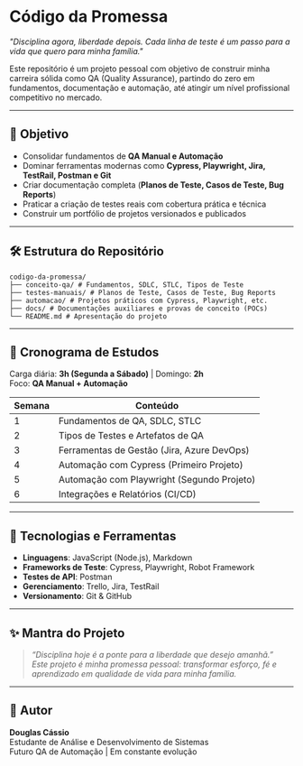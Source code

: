 # Código da Promessa
*"Disciplina agora, liberdade depois. Cada linha de teste é um passo para a vida que quero para minha família."*

Este repositório é um projeto pessoal com objetivo de construir minha carreira sólida como QA (Quality Assurance), partindo do zero em fundamentos, documentação e automação, até atingir um nível profissional competitivo no mercado.

---

## 🎯 Objetivo
- Consolidar fundamentos de **QA Manual e Automação**
- Dominar ferramentas modernas como **Cypress, Playwright, Jira, TestRail, Postman e Git**
- Criar documentação completa (**Planos de Teste, Casos de Teste, Bug Reports**)
- Praticar a criação de testes reais com cobertura prática e técnica
- Construir um portfólio de projetos versionados e publicados

---

## 🛠 **Estrutura do Repositório**

```plaintext
codigo-da-promessa/
├── conceito-qa/ # Fundamentos, SDLC, STLC, Tipos de Teste
├── testes-manuais/ # Planos de Teste, Casos de Teste, Bug Reports
├── automacao/ # Projetos práticos com Cypress, Playwright, etc.
├── docs/ # Documentações auxiliares e provas de conceito (POCs)
└── README.md # Apresentação do projeto
```
---

## 📅 Cronograma de Estudos
Carga diária: **3h (Segunda a Sábado)** | Domingo: **2h**  
Foco: **QA Manual + Automação**

| Semana | Conteúdo |
|--------|----------|
| 1      | Fundamentos de QA, SDLC, STLC |
| 2      | Tipos de Testes e Artefatos de QA |
| 3      | Ferramentas de Gestão (Jira, Azure DevOps) |
| 4      | Automação com Cypress (Primeiro Projeto) |
| 5      | Automação com Playwright (Segundo Projeto) |
| 6      | Integrações e Relatórios (CI/CD) |

---

## 🚀 Tecnologias e Ferramentas

- **Linguagens**: JavaScript (Node.js), Markdown
- **Frameworks de Teste**: Cypress, Playwright, Robot Framework
- **Testes de API**: Postman
- **Gerenciamento**: Trello, Jira, TestRail
- **Versionamento**: Git & GitHub

---

## ✨ Mantra do Projeto

> *“Disciplina hoje é a ponte para a liberdade que desejo amanhã.”*  
> *Este projeto é minha promessa pessoal: transformar esforço, fé e aprendizado em qualidade de vida para minha família.*

---

## 📌 Autor

**Douglas Cássio**  
Estudante de Análise e Desenvolvimento de Sistemas  
Futuro QA de Automação | Em constante evolução